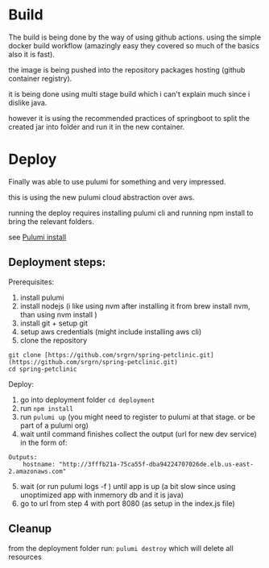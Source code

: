 # Build 

The build is being done by the way of using github actions. using the simple docker build workflow (amazingly easy they covered so much of the basics also it is fast).

the image is being pushed into the repository packages hosting (github container registry).

it is being done using multi stage build which i can't explain much since i dislike java.

however it is using the recommended practices of springboot to split the created jar into folder and run it in the new container. 

# Deploy
Finally was able to use pulumi for something and very impressed. 

this is using the new pulumi cloud abstraction over aws. 

running the deploy requires installing pulumi cli and running npm install to bring the relevant folders.

see [Pulumi install](https://www.pulumi.com/docs/get-started/install/)

## Deployment steps:
Prerequisites:
1. install pulumi
2. install nodejs (i like using nvm after installing it from brew install nvm, than using nvm install )
3. install git + setup git
4. setup aws credentials (might include installing aws cli)
5. clone the repository 
```
git clone [https://github.com/srgrn/spring-petclinic.git](https://github.com/srgrn/spring-petclinic.git)
cd spring-petclinic
```

Deploy:
1. go into deployment folder ``` cd deployment ```
2. run  ``` npm install ```
3. run ``` pulumi up ``` (you might need to register to pulumi at that stage. or be part of a pulumi org)
4. wait until command finishes collect the output (url for new dev service) in the form of:
``` 
Outputs:
    hostname: "http://3fffb21a-75ca55f-dba94224707026de.elb.us-east-2.amazonaws.com"
```
5. wait (or run pulumi logs -f ) until app is up (a bit slow since using unoptimized app with inmemory db and it is java)
6. go to url from step 4 with port 8080 (as setup in the index.js file)

## Cleanup
from the deployment folder run: ``` pulumi destroy ``` which will delete all resources


